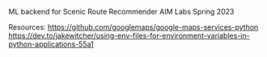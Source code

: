 ML backend for Scenic Route Recommender AIM Labs Spring 2023

Resources:
https://github.com/googlemaps/google-maps-services-python
https://dev.to/jakewitcher/using-env-files-for-environment-variables-in-python-applications-55a1
